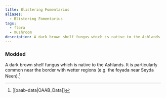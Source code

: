 ```yaml
---
title: Blistering Fomentarius
aliases:
  - Blistering Fomentarius
tags:
  - flora
  - mushroom
description: A dark brown shelf fungus which is native to the Ashlands.
---
```

### Modded
A dark brown shelf fungus which is native to the Ashlands. It is particularly common near the border with wetter regions (e.g. the foyada near Seyda Neen).[^1]

[^1]: [[oaab-data|OAAB_Data]]